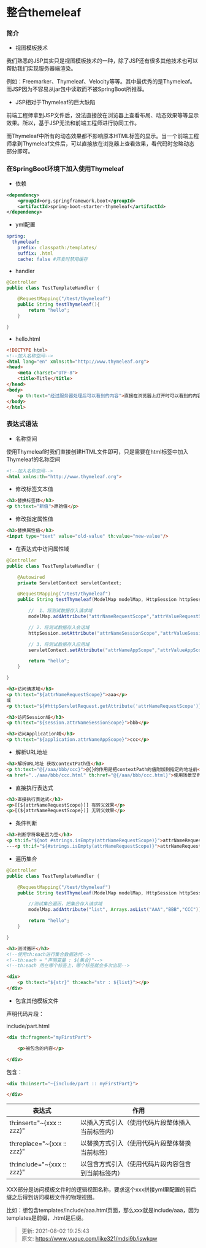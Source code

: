 # 整合themeleaf

### 简介


+ 视图模板技术



我们熟悉的JSP其实只是视图模板技术的一种，除了JSP还有很多其他技术也可以帮助我们实现服务器端渲染。



例如：Freemarker、Thymeleaf、Velocity等等。其中最优秀的是Thymeleaf。而JSP因为不容易从jar包中读取而不被SpringBoot所推荐。



+ JSP相对于Thymeleaf的巨大缺陷



前端工程师拿到JSP文件后，没法直接放在浏览器上查看布局、动态效果等等显示效果。所以，基于JSP无法和前端工程师进行协同工作。



而Thymeleaf中所有的动态效果都不影响原本HTML标签的显示。当一个前端工程师拿到Thymeleaf文件后，可以直接放在浏览器上查看效果，看代码时忽略动态部分即可。



### 在SpringBoot环境下加入使用Thymeleaf


+ 依赖



```xml
<dependency>
    <groupId>org.springframework.boot</groupId>
    <artifactId>spring-boot-starter-thymeleaf</artifactId>
</dependency>
```



+ yml配置



```yaml
spring:
  thymeleaf:
    prefix: classpath:/templates/
    suffix: .html
    cache: false #开发时禁用缓存
```



+ handler



```java
@Controller
public class TestTemplateHandler {

    @RequestMapping("/test/thymeleaf")
    public String testThymeleaf(){
        return "hello";
    }

}
```



+ hello.html



```html
<!DOCTYPE html>
<!--加入名称空间-->
<html lang="en" xmlns:th="http://www.thymeleaf.org">
<head>
    <meta charset="UTF-8">
    <title>Title</title>
</head>
<body>
    <p th:text="经过服务器处理后可以看到的内容">直接在浏览器上打开时可以看到的内容</p>
</body>
</html>
```



### 表达式语法


+ 名称空间



使用Thymeleaf时我们直接创建HTML文件即可，只是需要在html标签中加入Thymeleaf的名称空间



```html
<!--加入名称空间-->
<html xmlns:th="http://www.thymeleaf.org">
```



+ 修改标签文本值



```html
<h3>替换标签体</h3>
<p th:text="新值">原始值</p>
```



+ 修改指定属性值



```html
<h3>替换属性值</h3>
<input type="text" value="old-value" th:value="new-value"/>
```



+ 在表达式中访问属性域



```java
@Controller
public class TestTemplateHandler {

    @Autowired
    private ServletContext servletContext;

    @RequestMapping("/test/thymeleaf")
    public String testThymeleaf(ModelMap modelMap, HttpSession httpSession){

        //  1、将测试数据存入请求域
        modelMap.addAttribute("attrNameRequestScope","attrValueRequestScope");

        // 2、将测试数据存入会话域
        httpSession.setAttribute("attrNameSessionScope","attrValueSessionScope");

        // 3、将测试数据存入应用域
        servletContext.setAttribute("attrNameAppScope","attrValueAppScope");

        return "hello";
    }

}
```



```html
<h3>访问请求域</h3>
<p th:text="${attrNameRequestScope}">aaa</p>
或
<p th:text="${#httpServletRequest.getAttribute('attrNameRequestScope')}">这里注意给属性名加引号</p>

<h3>访问Session域</h3>
<p th:text="${session.attrNameSessionScope}">bbb</p>

<h3>访问Application域</h3>
<p th:text="${application.attrNameAppScope}">ccc</p>
```



+ 解析URL地址



```html
<h3>解析URL地址 获取contextPath值</h3>
<p th:text="@{/aaa/bbb/ccc}">@{}的作用是把contextPath的值附加到指定的地址前</p>
<a href="../aaa/bbb/ccc.html" th:href="@{/aaa/bbb/ccc.html}">使用场景举例</a>
```



+ 直接执行表达式



```html
<h3>直接执行表达式</h3>
<p>[[${attrNameRequestScope}]] 有转义效果</p>
<p>[(${attrNameRequestScope})] 无转义效果</p>
```



+ 条件判断



```html
<h3>判断字符串是否为空</h3>
<p th:if="${not #strings.isEmpty(attrNameRequestScope)}">attrNameRequestScope不为空</p>
---<p th:if="${#strings.isEmpty(attrNameRequestScope)}">attrNameRequestScope为空</p>---
```



+ 遍历集合



```java
@Controller
public class TestTemplateHandler {

    @RequestMapping("/test/thymeleaf")
    public String testThymeleaf(ModelMap modelMap, HttpSession httpSession){

        //测试集合遍历，把集合存入请求域
        modelMap.addAttribute("list", Arrays.asList("AAA","BBB","CCC"));

        return "hello";
    }

}
```



```html
<h3>测试循环</h3>
<!--使用th:each进行集合数据迭代-->
<!--th:each = "声明变量 : ${集合}"-->
<!--th:each 用在哪个标签上，哪个标签就会多次出现-->

<div>
    <p th:text="${str}" th:each="str : ${list}"></p>
</div>
```



+ 包含其他模板文件



声明代码片段：



include/part.html



```html
<div th:fragment="myFirstPart">

    <p>被包含的内容</p>

</div>
```



包含：



```html
<div th:insert="~{include/part :: myFirstPart}">

</div>
```

| 表达式 | 作用 |
| --- | --- |
| th:insert="~{xxx :: zzz}" | 以插入方式引入（使用代码片段整体插入当前标签内） |
| th:replace="~{xxx :: zzz}" | 以替换方式引入（使用代码片段整体替换当前标签） |
| th:include="~{xxx :: zzz}" | 以包含方式引入（使用代码片段内容包含到当前标签内） |




XXX部分是访问模板文件时的逻辑视图名称，要求这个xxx拼接yml里配置的前后缀之后得到访问模板文件的物理视图。



比如：想包含templates/include/aaa.html页面，那么xxx就是include/aaa，因为templates是前缀，.html是后缀。



> 更新: 2021-08-02 19:25:43  
> 原文: <https://www.yuque.com/like321/mdsi9b/iswkqw>